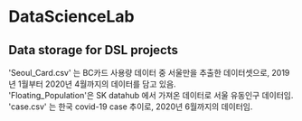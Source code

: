 # DataScienceLab
## Data storage for DSL projects 
'Seoul_Card.csv' 는 BC카드 사용량 데이터 중 서울만을 추출한 데이터셋으로, 2019년 1월부터 2020년 4월까지의 데이터를 담고 있음. <br/>
'Floating_Population'은 SK datahub 에서 가져온 데이터로 서울 유동인구 데이터임. <br/>
'case.csv' 는 한국 covid-19 case 추이로, 2020년 6월까지의 데이터임. <br/>

